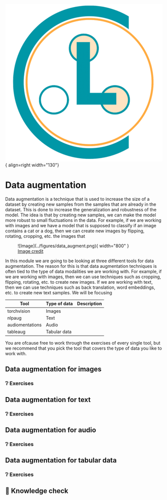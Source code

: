 ![Logo](../figures/icons/cleanlab.png){ align=right width="130"}

# Data augmentation

Data augmentation is a technique that is used to increase the size of a dataset by creating new samples from the samples
that are already in the dataset. This is done to increase the
generalization and robustness of the model. The idea is that by
creating new samples, we can make the model more robust to small
fluctuations in the data. For example, if we are working with images and we have a model that is supposed to classify if
an image contains a cat or a dog, then we can create new images by flipping, rotating, cropping, etc. the images that

<figure markdown>
![Image](../figures/data_augment.png){ width="800" }
<figcaption>
<a href="https://medium.com/@tagxdata/data-augmentation-for-computer-vision-9c9ed474291e"> Image credit </a>
</figcaption>
</figure>

In this module we are going to be looking at three different tools for data augmentation. The reason for this is that
data augmentation techniques is often tied to the type of data modalities we are working with. For example, if we are
working with images, then we can use techniques such as cropping, flipping, rotating, etc. to create new images. If we
are working with text, then we can use techniques such as back translation, word embeddings, etc. to create new text
samples. We will be focusing

| Tool | Type of data | Description |
| --- | --- | --- |
| torchvision | Images | |
| nlpaug | Text | |
| audiomentations | Audio | |
| tableaug | Tabular data | |

You are ofcause free to work through the exercises of every single tool, but we recommend that you pick the tool that
covers the type of data you like to work with.

## Data augmentation for images

### ❔ Exercises

## Data augmentation for text

### ❔ Exercises

## Data augmentation for audio

### ❔ Exercises

## Data augmentation for tabular data

### ❔ Exercises

## 🧠 Knowledge check
